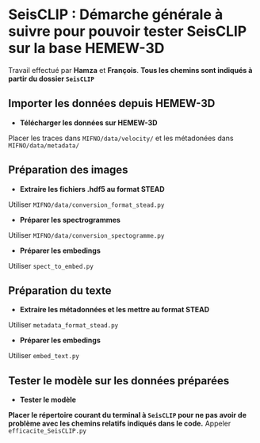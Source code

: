 # SeisCLIP : Démarche générale à suivre pour pouvoir tester SeisCLIP sur la base HEMEW-3D

Travail effectué par **Hamza** et **François**.
**Tous les chemins sont indiqués à partir du dossier `SeisCLIP`**

## Importer les données depuis HEMEW-3D
  -  **Télécharger les données sur HEMEW-3D**

Placer les traces dans `MIFNO/data/velocity/` et les métadonées dans `MIFNO/data/metadata/`

##  Préparation des images
-  **Extraire les fichiers .hdf5 au format STEAD**

Utiliser `MIFNO/data/conversion_format_stead.py` 
-  **Préparer les spectrogrammes**

Utiliser `MIFNO/data/conversion_spectogramme.py`
-  **Préparer les embedings**

Utiliser `spect_to_embed.py`
##  Préparation du texte

- **Extraire les métadonnées et les mettre au format STEAD**

Utiliser `metadata_format_stead.py`
- **Préparer les embedings**

Utiliser `embed_text.py`

## Tester le modèle sur les données préparées

- **Tester le modèle**

**Placer le répertoire courant du terminal à `SeisCLIP` pour ne pas avoir de problème avec les chemins relatifs indiqués dans le code.**
Appeler `efficacite_SeisCLIP.py`
  
